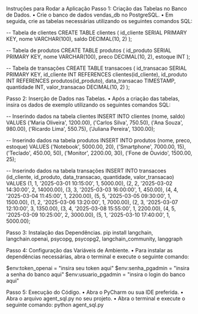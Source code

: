Instruções para Rodar a Aplicação
Passo 1: Criação das Tabelas no Banco de Dados.
•	Crie o banco de dados vendas_db no PostgreSQL.
•	Em seguida, crie as tabelas necessárias utilizando os seguintes comandos SQL:

-- Tabela de clientes
CREATE TABLE clientes (
    id_cliente SERIAL PRIMARY KEY,
    nome VARCHAR(100),
    saldo DECIMAL(10, 2)
);

-- Tabela de produtos
CREATE TABLE produtos (
    id_produto SERIAL PRIMARY KEY,
    nome VARCHAR(100),
    preco DECIMAL(10, 2),
    estoque INT
);

-- Tabela de transações
CREATE TABLE transacoes (
    id_transacao SERIAL PRIMARY KEY,
    id_cliente INT REFERENCES clientes(id_cliente),
    id_produto INT REFERENCES produtos(id_produto),
    data_transacao TIMESTAMP,
    quantidade INT,
    valor_transacao DECIMAL(10, 2)
);

Passo 2: Inserção de Dados nas Tabelas.
•	Após a criação das tabelas, insira os dados de exemplo utilizando os seguintes comandos SQL:

-- Inserindo dados na tabela clientes
INSERT INTO clientes (nome, saldo) VALUES
('Maria Oliveira', 1200.00),
('Carlos Silva', 750.50),
('Ana Souza', 980.00),
('Ricardo Lima', 550.75),
('Juliana Pereira', 1300.00);

-- Inserindo dados na tabela produtos
INSERT INTO produtos (nome, preco, estoque) VALUES
('Notebook', 5000.00, 20),
('Smartphone', 7000.00, 15),
('Teclado', 450.00, 50),
('Monitor', 2200.00, 30),
('Fone de Ouvido', 1500.00, 25);

-- Inserindo dados na tabela transações
INSERT INTO transacoes (id_cliente, id_produto, data_transacao, quantidade, valor_transacao) VALUES
(1, 1, '2025-03-01 10:15:00', 1, 5000.00),
(2, 2, '2025-03-02 14:30:00', 2, 14000.00),
(3, 3, '2025-03-03 16:00:00', 1, 450.00),
(4, 4, '2025-03-04 11:45:00', 1, 2200.00),
(5, 5, '2025-03-05 09:30:00', 1, 1500.00),
(1, 2, '2025-03-06 13:20:00', 1, 7000.00),
(2, 3, '2025-03-07 12:10:00', 3, 1350.00),
(3, 4, '2025-03-08 15:55:00', 1, 2200.00),
(4, 5, '2025-03-09 10:25:00', 2, 3000.00),
(5, 1, '2025-03-10 17:40:00', 1, 5000.00);


Passo 3: Instalação das Dependências.
pip install langchain, langchain.openai, psycopg, psycopg2, langchain_community, langgraph


Passo 4: Configuração das Variáveis de Ambiente.
•	Para instalar as dependências necessárias, abra o terminal e execute o seguinte comando:

$env:token_openai = "insira seu token aqui"
$env:senha_pgadmin = "insira a senha do banco aqui"
$env:usuario_pgadmin = "insira o login do banco aqui"

Passo 5: Execução do Código.
•	Abra o PyCharm ou sua IDE preferida.
•	Abra o arquivo agent_sql.py no seu projeto.
•	Abra o terminal e execute o seguinte comando: python agent_sql.py
